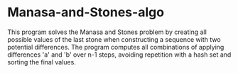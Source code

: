# Manasa-and-Stones-algo
This program solves the Manasa and Stones problem by creating all possible values of the last stone when constructing a sequence with two potential differences. The program computes all combinations of applying differences 'a' and 'b' over n-1 steps, avoiding repetition with a hash set and sorting the final values.
